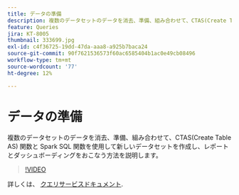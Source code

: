 ```yaml
---
title: データの準備
description: 複数のデータセットのデータを消去、準備、組み合わせて、CTAS(Create Table AS) 関数と Spark SQL 関数を使用して新しいデータセットを作成し、レポートとダッシュボーディングをおこなう方法を説明します。
feature: Queries
jira: KT-8005
thumbnail: 333699.jpg
exl-id: c4f36725-19dd-47da-aaa8-a925b7baca24
source-git-commit: 90f7621536573f60ac6585404b1ac0e49cb08496
workflow-type: tm+mt
source-wordcount: '77'
ht-degree: 12%

---
```


# データの準備

複数のデータセットのデータを消去、準備、組み合わせて、CTAS(Create Table AS) 関数と Spark SQL 関数を使用して新しいデータセットを作成し、レポートとダッシュボーディングをおこなう方法を説明します。

>[!VIDEO](https://video.tv.adobe.com/v/333699?quality=12&learn=on)

詳しくは、 [クエリサービスドキュメント](https://experienceleague.adobe.com/docs/experience-platform/query/home.html?lang=ja).

